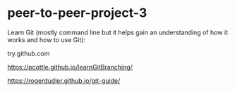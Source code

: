 # peer-to-peer-project-3

Learn Git (mostly command line but it helps gain an understanding of how it works and how to use Git):

try.github.com

https://pcottle.github.io/learnGitBranching/

https://rogerdudler.github.io/git-guide/
